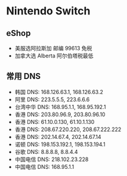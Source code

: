 # Nintendo Switch

## eShop

- 美服选阿拉斯加 邮编 99613 免税
- 加拿大选 Alberta 阿尔伯塔税最低

## 常用 DNS

- 韩国 DNS: 168.126.63.1, 168.126.63.2
- 阿里 DNS: 223.5.5.5, 223.6.6.6
- 台湾中华 DNS: 168.95.1.1, 168.95.192.1
- 香港 DNS: 203.80.96.9, 203.80.96.10
- 香港 DNS: 61.10.0.130, 61.10.1.130
- 香港 DNS: 208.67.220.220, 208.67.222.222
- 香港 DNS: 202.14.67.4, 202.14.67.14
- 诺顿 DNS: 198.153.192.1, 198.153.194.1
- 谷歌 DNS: 8.8.8.8, 8.8.4.4
- 中国电信 DNS: 218.102.23.228
- 中国电信 DNS: 168.95.1.1
